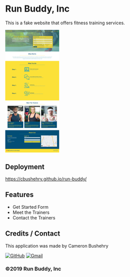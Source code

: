 # Run Buddy, Inc

This is a fake website that offers fitness training services.

<img src="assets/images/run-buddy.png" width="34%" height="auto"/>

## Deployment
https://cbushehry.github.io/run-buddy/

## Features
 - Get Started Form
 - Meet the Trainers
 - Contact the Trainers

## Credits / Contact
This application was made by Cameron Bushehry

  [![GitHub](https://img.shields.io/badge/github-%23121011.svg?style=for-the-badge&logo=github&logoColor=white)](https://github.com/cbushehry)
  [![Gmail](https://img.shields.io/badge/Gmail-D14836?style=for-the-badge&logo=gmail&logoColor=white)](mailto:c.bushehry@gmail.com)

### ©️2019 Run Buddy, Inc 